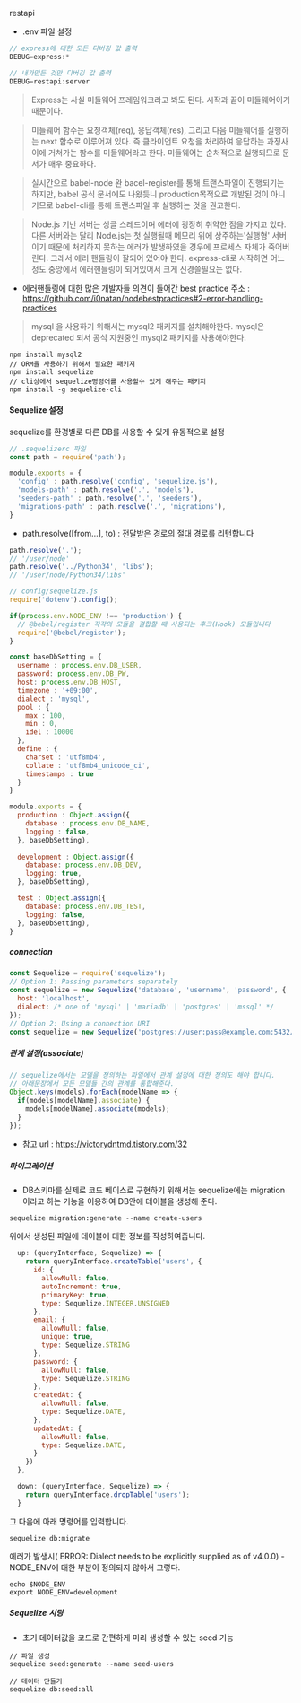 restapi


- .env 파일 설정 
```javascript
// express에 대한 모든 디버깅 값 출력
DEBUG=express:*

// 내가만든 것만 디버깅 값 출력 
DEBUG=restapi:server
```

> Express는 사실 미들웨어 프레임워크라고 봐도 된다. 시작과 끝이 미들웨어이기 때문이다.

> 미들웨어 함수는 요청객체(req), 응답객체(res), 그리고 다음 미들웨어를 실행하는 next 함수로 이루어져 있다. 즉 클라이언트 요청을 처리하여 응답하는 과정사이에 거쳐가는 함수를 미들웨어라고 한다. 
> 미들웨어는 순처적으로 실행되므로 문서가 매우 중요하다.



> 실시간으로 babel-node 완 bacel-register를 통해 트랜스파일이 진행되기는 하지만, babel 공식 문서에도 나왔듯니 production목적으로 개발된 것이 아니기므로 babel-cli를 통해 트랜스파일 후 실행하는 것을 권고한다. 

> Node.js 기반 서버는 싱글 스레드이며 에러에 굉장히 취약한 점을 가지고 있다. 다른 서버와는 달리 Node.js는 첫 실행될때 메모리 위에 상주하는'실행형' 서버이기 때문에 처리하지 못하는 에러가 발생하였을 경우에 프로세스 자체가 죽어버린다. 그래서 에러 핸들링이 잘되어 있어야 한다. express-cli로 시작하면 어느정도 중앙에서 에러핸들링이 되어있어서 크게 신경쓸필요는 없다.

- 에러핸들링에 대한 많은 개발자들 의견이 들어간 best practice 주소 : https://github.com/i0natan/nodebestpractices#2-error-handling-practices


> mysql 을 사용하기 위해서는 mysql2 패키지를 설치해야한다. mysql은 deprecated 되서 공식 지원중인 mysql2 패키지를 사용해야한다. 

```shell
npm install mysql2
// ORM을 사용하기 위해서 필요한 패키지
npm install sequelize
// cli상에서 sequelize명령어를 사용할수 있게 해주는 패키지
npm install -g sequelize-cli
```

#### Sequelize 설정
sequelize를 환경별로 다른 DB를 사용할 수 있게 유동적으로 설정

```javascript
// .sequelizerc 파일
const path = require('path');

module.exports = {
  'config' : path.resolve('config', 'sequelize.js'),
  'models-path' : path.resolve('.', 'models'),
  'seeders-path' : path.resolve('.', 'seeders'),
  'migrations-path' : path.resolve('.', 'migrations'),
}
```

- path.resolve([from…], to) : 전달받은 경로의 절대 경로를 리턴합니다

```javascript 
path.resolve('.');
// '/user/node'
path.resolve('../Python34', 'libs');
// '/user/node/Python34/libs'
```


```javascript
// config/sequelize.js
require('dotenv').config();

if(process.env.NODE_ENV !== 'production') {
  // @bebel/register 각각의 모듈을 결합할 때 사용되는 후크(Hook) 모듈입니다
  require('@bebel/register');
}

const baseDbSetting = {
  username : process.env.DB_USER,
  password: process.env.DB_PW,
  host: process.env.DB_HOST,
  timezone : '+09:00',
  dialect : 'mysql',
  pool : {
    max : 100,
    min : 0,
    idel : 10000
  },
  define : {
    charset : 'utf8mb4',
    collate : 'utf8mb4_unicode_ci',
    timestamps : true
  }
}

module.exports = {
  production : Object.assign({
    database : process.env.DB_NAME,
    logging : false,
  }, baseDbSetting),
  
  development : Object.assign({
    database: process.env.DB_DEV,
    logging: true,
  }, baseDbSetting),

  test : Object.assign({
    database: process.env.DB_TEST,
    logging: false,
  }, baseDbSetting),
}
```

##### connection
```javascript
const Sequelize = require('sequelize');
// Option 1: Passing parameters separately
const sequelize = new Sequelize('database', 'username', 'password', {
  host: 'localhost',
  dialect: /* one of 'mysql' | 'mariadb' | 'postgres' | 'mssql' */
});
// Option 2: Using a connection URI
const sequelize = new Sequelize('postgres://user:pass@example.com:5432/dbname');
```


##### 관계 설정(associate)
```javascript
// sequelize에서는 모델을 정의하는 파일에서 관계 설정에 대한 정의도 해야 합니다.
// 아래문장에서 모든 모델들 간의 관계를 통합해준다.
Object.keys(models).forEach(modelName => {
  if(models[modelName].associate) {
    models[modelName].associate(models);
  }
});
```
- 참고 url : https://victorydntmd.tistory.com/32


##### 마이그레이션
- DB스키마를 실제로 코드 베이스로 구현하기 위해서는 sequelize에는 migration이라고 하는 기능을 이용하여 DB안에 테이블을 생성해 준다.

```shell
sequelize migration:generate --name create-users
```
위에서 생성된 파일에 테이블에 대한 정보를 작성하여줍니다.

```javascript
  up: (queryInterface, Sequelize) => {
    return queryInterface.createTable('users', {
      id: {
        allowNull: false,
        autoIncrement: true,
        primaryKey: true,
        type: Sequelize.INTEGER.UNSIGNED
      },
      email: {
        allowNull: false,
        unique: true,
        type: Sequelize.STRING
      },
      password: {
        allowNull: false,
        type: Sequelize.STRING
      },
      createdAt: {
        allowNull: false,
        type: Sequelize.DATE,
      },
      updatedAt: {
        allowNull: false,
        type: Sequelize.DATE,
      }
    })
  },

  down: (queryInterface, Sequelize) => {
    return queryInterface.dropTable('users');
  }
````
그 다음에 아래 명령어를 입력합니다. 
```shell
sequelize db:migrate
```
에러가 발생시( ERROR: Dialect needs to be explicitly supplied as of v4.0.0) - NODE_ENV에 대한 부분이 정의되지 않아서 그렇다.
```shell
echo $NODE_ENV
export NODE_ENV=development
```

##### Sequelize 시딩
- 초기 데이터값을 코드로 간편하게 미리 생성할 수 있는 seed 기능
```shell
// 파일 생성
sequelize seed:generate --name seed-users

// 데이터 만들기
sequelize db:seed:all
```
